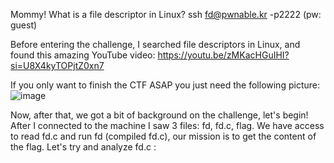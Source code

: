 Mommy! What is a file descriptor in Linux?
ssh fd@pwnable.kr -p2222 (pw: guest)

Before entering the challenge, I searched file descriptors in Linux,
and found this amazing YouTube video:
https://youtu.be/zMKacHGuIHI?si=U8X4kyTOPjtZ0xn7

If you only want to finish the CTF ASAP you just need the following picture:
![image](https://github.com/ido5ch/Pwnable.kr/assets/97401114/119d12e0-a921-47e9-adaf-148b5f5aa877)

Now, after that, we got a bit of background on the challenge, let's begin!
After I connected to the machine I saw 3 files: fd, fd.c, flag.
We have access to read fd.c and run fd (compiled fd.c), our mission is to get the content of the flag.
Let's try and analyze fd.c :
